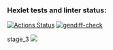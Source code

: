 ### Hexlet tests and linter status:

[![Actions Status](https://github.com/affonja/php-project-48/actions/workflows/hexlet-check.yml/badge.svg)](https://github.com/affonja/php-project-48/actions)
[![gendiff-check](https://github.com/affonja/php-project-48/actions/workflows/gendiff-check.yml/badge.svg)](https://github.com/affonja/php-project-48/actions/workflows/gendiff-check.yml)

stage_3
<a href="https://asciinema.org/a/cQbDpJTGc77MUsY951UALnhs2" target="_blank"><img src="https://asciinema.org/a/cQbDpJTGc77MUsY951UALnhs2.svg" /></a>


